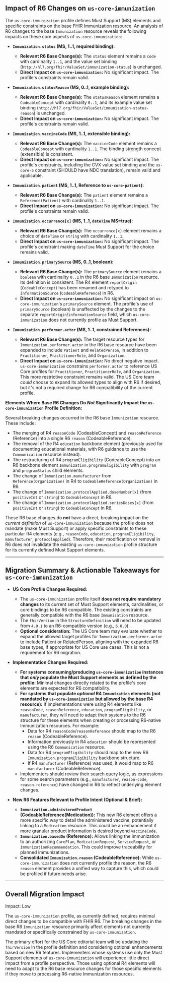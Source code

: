 ## Impact of R6 Changes on `us-core-immunization`

The `us-core-immunization` profile defines Must Support (MS) elements and specific constraints on the base FHIR Immunization resource. An analysis of R6 changes to the base `Immunization` resource reveals the following impacts on these core aspects of `us-core-immunization`:

*   **`Immunization.status` (MS, 1..1, required binding):**
    *   **Relevant R6 Base Change(s):** The `status` element remains a `code` with cardinality `1..1`, and the value set binding (`http://hl7.org/fhir/ValueSet/immunization-status`) is unchanged.
    *   **Direct Impact on `us-core-immunization`:** No significant impact. The profile's constraints remain valid.

*   **`Immunization.statusReason` (MS, 0..1, example binding):**
    *   **Relevant R6 Base Change(s):** The `statusReason` element remains a `CodeableConcept` with cardinality `0..1`, and its example value set binding (`http://hl7.org/fhir/ValueSet/immunization-status-reason`) is unchanged.
    *   **Direct Impact on `us-core-immunization`:** No significant impact. The profile's constraints remain valid.

*   **`Immunization.vaccineCode` (MS, 1..1, extensible binding):**
    *   **Relevant R6 Base Change(s):** The `vaccineCode` element remains a `CodeableConcept` with cardinality `1..1`. The binding strength concept (extensible) is consistent.
    *   **Direct Impact on `us-core-immunization`:** No significant impact. The profile's constraints, including the CVX value set binding and the `us-core-5` constraint (SHOULD have NDC translation), remain valid and applicable.

*   **`Immunization.patient` (MS, 1..1, Reference to `us-core-patient`):**
    *   **Relevant R6 Base Change(s):** The `patient` element remains a `Reference(Patient)` with cardinality `1..1`.
    *   **Direct Impact on `us-core-immunization`:** No significant impact. The profile's constraints remain valid.

*   **`Immunization.occurrence[x]` (MS, 1..1, `dateTime` MS=true):**
    *   **Relevant R6 Base Change(s):** The `occurrence[x]` element remains a choice of `dateTime` or `string` with cardinality `1..1`.
    *   **Direct Impact on `us-core-immunization`:** No significant impact. The profile's constraint making `dateTime` Must Support for the choice remains valid.

*   **`Immunization.primarySource` (MS, 0..1, boolean):**
    *   **Relevant R6 Base Change(s):** The `primarySource` element remains a `boolean` with cardinality `0..1` in the R6 base `Immunization` resource. Its definition is consistent. The R4 element `reportOrigin` (`CodeableConcept`) has been renamed and retyped to `informationSource` (`CodeableReference`) in R6.
    *   **Direct Impact on `us-core-immunization`:** No significant impact on `us-core-immunization`'s `primarySource` element. The profile's use of `primarySource` (boolean) is unaffected by the changes to the separate `reportOrigin`/`informationSource` field, which `us-core-immunization` does not currently profile as Must Support.

*   **`Immunization.performer.actor` (MS, 1..1, constrained References):**
    *   **Relevant R6 Base Change(s):** The target resource types for `Immunization.performer.actor` in the R6 base resource have been expanded to include `Patient` and `RelatedPerson`, in addition to `Practitioner`, `PractitionerRole`, and `Organization`.
    *   **Direct Impact on `us-core-immunization`:** No direct negative impact. `us-core-immunization` constrains `performer.actor` to reference US Core profiles for `Practitioner`, `PractitionerRole`, and `Organization`. This more restrictive constraint remains valid. The US Core team *could* choose to expand its allowed types to align with R6 if desired, but it's not a required change for R6 compatibility of the current profile.

**Elements Where Base R6 Changes Do *Not* Significantly Impact the `us-core-immunization` Profile Definition:**

Several breaking changes occurred in the R6 base `Immunization` resource. These include:
*   The merging of R4 `reasonCode` (CodeableConcept) and `reasonReference` (Reference) into a single R6 `reason` (CodeableReference).
*   The removal of the R4 `education` backbone element (previously used for documenting educational materials, with R6 guidance to use the `Communication` resource instead).
*   The restructuring of R4 `programEligibility` (CodeableConcept) into an R6 backbone element `Immunization.programEligibility` with `program` and `programStatus` child elements.
*   The change of `Immunization.manufacturer` from `Reference(Organization)` in R4 to `CodeableReference(Organization)` in R6.
*   The change of `Immunization.protocolApplied.doseNumber[x]` (from `positiveInt` or `string`) to `CodeableConcept` in R6.
*   The change of `Immunization.protocolApplied.seriesDoses[x]` (from `positiveInt` or `string`) to `CodeableConcept` in R6.

These R6 base changes do **not** have a direct, breaking impact on the *current definition* of `us-core-immunization` because the profile does not mandate (make Must Support) or apply specific constraints to these particular R4 elements (e.g., `reasonCode`, `education`, `programEligibility`, `manufacturer`, `protocolApplied`). Therefore, their modification or removal in R6 does not invalidate the existing `us-core-immunization` profile structure for its currently defined Must Support elements.

---

## Migration Summary & Actionable Takeaways for `us-core-immunization`

*   **US Core Profile Changes Required:**
    *   The `us-core-immunization` profile itself **does not require mandatory changes** to its current set of Must Support elements, cardinalities, or core bindings to be R6 compatible. The existing constraints are generally compatible with the R6 base `Immunization` resource.
    *   The `fhirVersion` in the `StructureDefinition` will need to be updated from `4.0.1` to an R6-compatible version (e.g., `6.0.0`).
    *   **Optional consideration:** The US Core team may evaluate whether to expand the allowed target profiles for `Immunization.performer.actor` to include Patient or RelatedPerson, aligning with the expanded R6 base types, if appropriate for US Core use cases. This is not a requirement for R6 migration.

*   **Implementation Changes Required:**
    *   **For systems consuming/producing `us-core-immunization` instances that *only* populate the Must Support elements as defined by the profile:** Minimal changes directly related to the profile's core elements are expected for R6 compatibility.
    *   **For systems that populate *optional* R4 `Immunization` elements (not mandated by `us-core-immunization` but allowed by the base R4 resource):** If implementations were using R4 elements like `reasonCode`, `reasonReference`, `education`, `programEligibility`, or `manufacturer`, they will need to adapt their systems to the R6 structure for these elements when creating or processing R6-native Immunization resources. For example:
        *   Data for R4 `reasonCode`/`reasonReference` should map to the R6 `reason` (CodeableReference).
        *   Information previously in R4 `education` should be represented using the R6 `Communication` resource.
        *   Data for R4 `programEligibility` should map to the new R6 `Immunization.programEligibility` backbone structure.
        *   If R4 `manufacturer` (Reference) was used, it would map to R6 `manufacturer` (CodeableReference).
    *   Implementers should review their search query logic, as expressions for some search parameters (e.g., `manufacturer`, `reason-code`, `reason-reference`) have changed in R6 to reflect underlying element changes.

*   **New R6 Features Relevant to Profile Intent (Optional & Brief):**
    *   **`Immunization.administeredProduct` (CodeableReference(Medication)):** This new R6 element offers a more specific way to detail the administered vaccine, potentially linking to a `Medication` resource. This could be an enhancement if more granular product information is desired beyond `vaccineCode`.
    *   **`Immunization.basedOn` (Reference):** Allows linking the immunization to an authorizing `CarePlan`, `MedicationRequest`, `ServiceRequest`, or `ImmunizationRecommendation`. This could improve traceability for planned immunizations.
    *   **Consolidated `Immunization.reason` (CodeableReference):** While `us-core-immunization` does not currently profile the reason, the R6 `reason` element provides a unified way to capture this, which could be profiled if future needs arise.

---

## Overall Migration Impact
Impact: Low

The `us-core-immunization` profile, as currently defined, requires minimal direct changes to be compatible with FHIR R6. The breaking changes in the base R6 `Immunization` resource primarily affect elements not currently mandated or specifically constrained by `us-core-immunization`.

The primary effort for the US Core editorial team will be updating the `fhirVersion` in the profile definition and considering optional enhancements based on new R6 features. Implementers whose systems use only the Must Support elements of `us-core-immunization` will experience little direct impact from a profile perspective. Those using optional R4 elements will need to adapt to the R6 base resource changes for those specific elements if they move to processing R6-native Immunization resources.